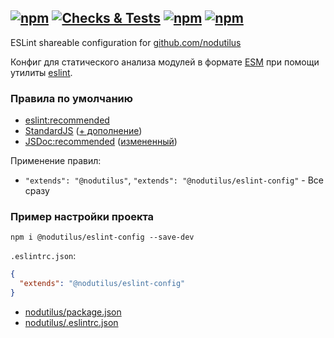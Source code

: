 ## [![npm](https://img.shields.io/npm/v/@nodutilus/eslint-config)](https://www.npmjs.com/package/@nodutilus/eslint-config) [![Checks & Tests](https://github.com/nodutilus/project-config/actions/workflows/main.yml/badge.svg)](https://github.com/nodutilus/project-config/actions/workflows/main.yml) [![npm](https://img.shields.io/npm/dependency-version/@nodutilus/eslint-config/eslint-config-standard)](https://www.npmjs.com/package/eslint-config-standard) [![npm](https://img.shields.io/npm/dependency-version/@nodutilus/eslint-config/eslint-plugin-jsdoc)](https://www.npmjs.com/package/eslint-plugin-jsdoc)

ESLint shareable configuration for [github.com/nodutilus](https://github.com/nodutilus)

Конфиг для статического анализа модулей в формате [ESM](https://nodejs.org/api/esm.html)
при помощи утилиты [eslint](https://www.npmjs.com/package/eslint).

### Правила по умолчанию

-   [eslint:recommended](https://eslint.org/docs/rules/)
-   [StandardJS](https://www.npmjs.com/package/eslint-config-standard)
    ([+ дополнение](https://github.com/nodutilus/project-config/blob/master/node-base.cjs))
-   [JSDoc:recommended](https://www.npmjs.com/package/eslint-plugin-jsdoc)
    ([измененный](https://github.com/nodutilus/project-config/blob/master/jsdoc.cjs))

Применение правил:

-   `"extends": "@nodutilus"`, `"extends": "@nodutilus/eslint-config"` - Все сразу

### Пример настройки проекта

`npm i @nodutilus/eslint-config --save-dev`

`.eslintrc.json`:

```json
{
  "extends": "@nodutilus/eslint-config"
}
```

-   [nodutilus/package.json](https://github.com/nodutilus/nodutilus/blob/master/package.json)
-   [nodutilus/.eslintrc.json](https://github.com/nodutilus/nodutilus/blob/master/.eslintrc.json)
